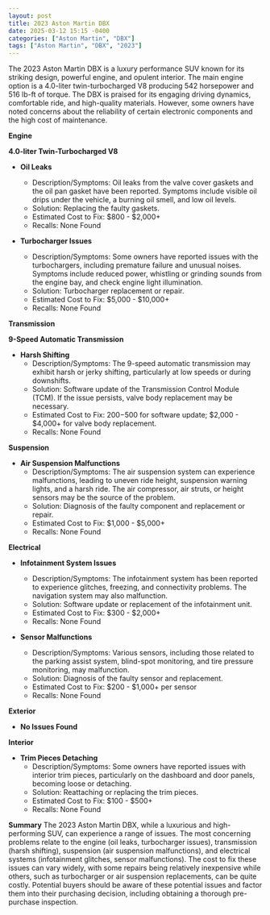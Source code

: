 ```yaml
---
layout: post
title: 2023 Aston Martin DBX
date: 2025-03-12 15:15 -0400
categories: ["Aston Martin", "DBX"]
tags: ["Aston Martin", "DBX", "2023"]
---
```

The 2023 Aston Martin DBX is a luxury performance SUV known for its striking design, powerful engine, and opulent interior. The main engine option is a 4.0-liter twin-turbocharged V8 producing 542 horsepower and 516 lb-ft of torque. The DBX is praised for its engaging driving dynamics, comfortable ride, and high-quality materials. However, some owners have noted concerns about the reliability of certain electronic components and the high cost of maintenance.

**Engine**

**4.0-liter Twin-Turbocharged V8**
* **Oil Leaks**
    * Description/Symptoms: Oil leaks from the valve cover gaskets and the oil pan gasket have been reported. Symptoms include visible oil drips under the vehicle, a burning oil smell, and low oil levels.
    * Solution: Replacing the faulty gaskets.
    * Estimated Cost to Fix: $800 - $2,000+
    * Recalls: None Found

* **Turbocharger Issues**
    * Description/Symptoms: Some owners have reported issues with the turbochargers, including premature failure and unusual noises. Symptoms include reduced power, whistling or grinding sounds from the engine bay, and check engine light illumination.
    * Solution: Turbocharger replacement or repair.
    * Estimated Cost to Fix: $5,000 - $10,000+
    * Recalls: None Found

**Transmission**

**9-Speed Automatic Transmission**
* **Harsh Shifting**
    * Description/Symptoms: The 9-speed automatic transmission may exhibit harsh or jerky shifting, particularly at low speeds or during downshifts.
    * Solution: Software update of the Transmission Control Module (TCM). If the issue persists, valve body replacement may be necessary.
    * Estimated Cost to Fix: $200-$500 for software update; $2,000 - $4,000+ for valve body replacement.
    * Recalls: None Found

**Suspension**

* **Air Suspension Malfunctions**
    * Description/Symptoms: The air suspension system can experience malfunctions, leading to uneven ride height, suspension warning lights, and a harsh ride. The air compressor, air struts, or height sensors may be the source of the problem.
    * Solution: Diagnosis of the faulty component and replacement or repair.
    * Estimated Cost to Fix: $1,000 - $5,000+
    * Recalls: None Found

**Electrical**

* **Infotainment System Issues**
    * Description/Symptoms: The infotainment system has been reported to experience glitches, freezing, and connectivity problems. The navigation system may also malfunction.
    * Solution: Software update or replacement of the infotainment unit.
    * Estimated Cost to Fix: $300 - $2,000+
    * Recalls: None Found

* **Sensor Malfunctions**
    * Description/Symptoms: Various sensors, including those related to the parking assist system, blind-spot monitoring, and tire pressure monitoring, may malfunction.
    * Solution: Diagnosis of the faulty sensor and replacement.
    * Estimated Cost to Fix: $200 - $1,000+ per sensor
    * Recalls: None Found

**Exterior**

* **No Issues Found**

**Interior**

* **Trim Pieces Detaching**
    * Description/Symptoms: Some owners have reported issues with interior trim pieces, particularly on the dashboard and door panels, becoming loose or detaching.
    * Solution: Reattaching or replacing the trim pieces.
    * Estimated Cost to Fix: $100 - $500+
    * Recalls: None Found

**Summary**
The 2023 Aston Martin DBX, while a luxurious and high-performing SUV, can experience a range of issues. The most concerning problems relate to the engine (oil leaks, turbocharger issues), transmission (harsh shifting), suspension (air suspension malfunctions), and electrical systems (infotainment glitches, sensor malfunctions). The cost to fix these issues can vary widely, with some repairs being relatively inexpensive while others, such as turbocharger or air suspension replacements, can be quite costly. Potential buyers should be aware of these potential issues and factor them into their purchasing decision, including obtaining a thorough pre-purchase inspection.

